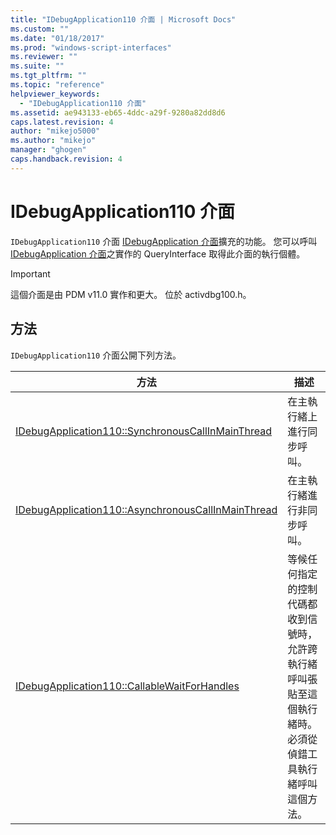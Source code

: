 ```yaml
---
title: "IDebugApplication110 介面 | Microsoft Docs"
ms.custom: ""
ms.date: "01/18/2017"
ms.prod: "windows-script-interfaces"
ms.reviewer: ""
ms.suite: ""
ms.tgt_pltfrm: ""
ms.topic: "reference"
helpviewer_keywords: 
  - "IDebugApplication110 介面"
ms.assetid: ae943133-eb65-4ddc-a29f-9280a82dd8d6
caps.latest.revision: 4
author: "mikejo5000"
ms.author: "mikejo"
manager: "ghogen"
caps.handback.revision: 4
---
```

# IDebugApplication110 介面
`IDebugApplication110` 介面 [IDebugApplication 介面](../../winscript/reference/idebugapplication-interface.md)擴充的功能。  您可以呼叫 [IDebugApplication 介面](../../winscript/reference/idebugapplication-interface.md)之實作的 QueryInterface 取得此介面的執行個體。  
  
> [!IMPORTANT]
>  這個介面是由 PDM v11.0 實作和更大。  位於 activdbg100.h。  
  
## 方法  
 `IDebugApplication110` 介面公開下列方法。  
  
|方法|描述|  
|--------|--------|  
|[IDebugApplication110::SynchronousCallInMainThread](../../winscript/reference/idebugapplication110-synchronouscallinmainthread.md)|在主執行緒上進行同步呼叫。|  
|[IDebugApplication110::AsynchronousCallInMainThread](../../winscript/reference/idebugapplication110-asynchronouscallinmainthread.md)|在主執行緒進行非同步呼叫。|  
|[IDebugApplication110::CallableWaitForHandles](../../winscript/reference/idebugapplication110-callablewaitforhandles.md)|等候任何指定的控制代碼都收到信號時，允許跨執行緒呼叫張貼至這個執行緒時。  必須從偵錯工具執行緒呼叫這個方法。|
